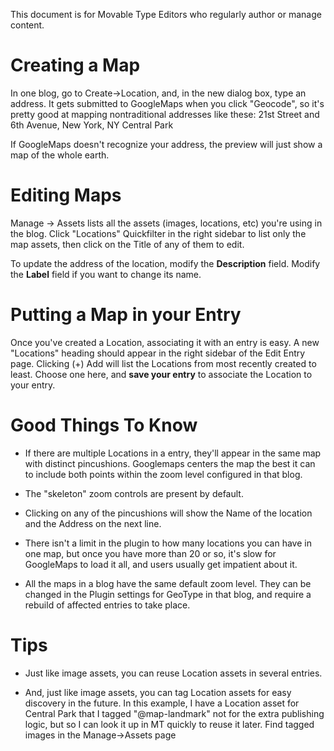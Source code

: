 This document is for Movable Type Editors who regularly author or manage content.


# Creating a Map

In one blog, go to Create->Location, and, in the new dialog box, type an address. It gets submitted to GoogleMaps when you click "Geocode", so it's pretty good at mapping nontraditional addresses like these:
    21st Street and 6th Avenue, New York, NY
    Central Park
  
If GoogleMaps doesn't recognize your address, the preview will just show a map of the whole earth.  


# Editing Maps

Manage -> Assets lists all the assets (images, locations, etc) you're using in the blog.  Click "Locations" Quickfilter in the right sidebar to list only the map assets, then click on the Title of any of them to edit.

To update the address of the location, modify the <b>Description</b> field.  Modify the <b>Label</b> field if you want to change its name.


# Putting a Map in your Entry

Once you've created a Location, associating it with an entry is easy.  A new "Locations" heading should appear in the right sidebar of the Edit Entry page.  Clicking (+) Add will list the Locations from most recently created to least.  Choose one here, and <b>save your entry</b> to associate the Location to your entry.




# Good Things To Know

* If there are multiple Locations in a entry, they'll appear in the same map with distinct pincushions.  Googlemaps centers the map the best it can to include both points within the zoom level configured in that blog.

* The "skeleton" zoom controls are present by default.

* Clicking on any of the pincushions will show the Name of the location and the Address on the next line.  

* There isn't a limit in the plugin to how many locations you can have in one map, but once you have more than 20 or so, it's slow for GoogleMaps to load it all, and users usually get impatient about it.

* All the maps in a blog have the same default zoom level.  They can be changed in the Plugin settings for GeoType in that blog, and require a rebuild of affected entries to take place.  


# Tips

* Just like image assets, you can reuse Location assets in several entries.

* And, just like image assets, you can tag Location assets for easy discovery in the future.  In this example, I have a Location asset for Central Park that I tagged "@map-landmark" not for the extra publishing logic, but so I can look it up in MT quickly to reuse it later.  Find tagged images in the Manage->Assets page 

